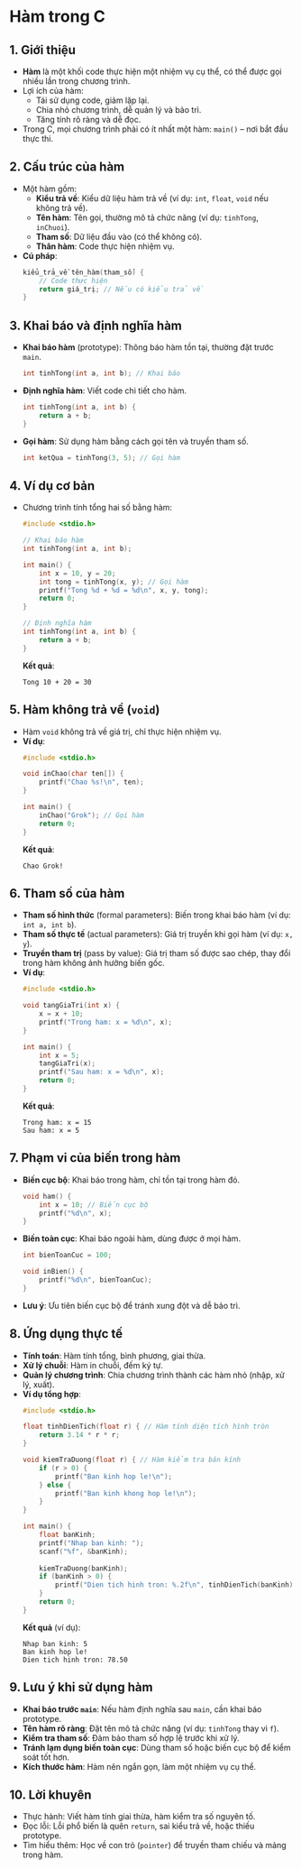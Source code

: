 # Hàm trong C

## 1. Giới thiệu
- **Hàm** là một khối code thực hiện một nhiệm vụ cụ thể, có thể được gọi nhiều lần trong chương trình.
- Lợi ích của hàm:
  - Tái sử dụng code, giảm lặp lại.
  - Chia nhỏ chương trình, dễ quản lý và bảo trì.
  - Tăng tính rõ ràng và dễ đọc.
- Trong C, mọi chương trình phải có ít nhất một hàm: `main()` – nơi bắt đầu thực thi.

## 2. Cấu trúc của hàm
- Một hàm gồm:
  - **Kiểu trả về**: Kiểu dữ liệu hàm trả về (ví dụ: `int`, `float`, `void` nếu không trả về).
  - **Tên hàm**: Tên gọi, thường mô tả chức năng (ví dụ: `tinhTong`, `inChuoi`).
  - **Tham số**: Dữ liệu đầu vào (có thể không có).
  - **Thân hàm**: Code thực hiện nhiệm vụ.
- **Cú pháp**:
  ```c
  kiểu_trả_về tên_hàm(tham_số) {
      // Code thực hiện
      return giá_trị; // Nếu có kiểu trả về
  }
  ```

## 3. Khai báo và định nghĩa hàm
- **Khai báo hàm** (prototype): Thông báo hàm tồn tại, thường đặt trước `main`.
  ```c
  int tinhTong(int a, int b); // Khai báo
  ```
- **Định nghĩa hàm**: Viết code chi tiết cho hàm.
  ```c
  int tinhTong(int a, int b) {
      return a + b;
  }
  ```
- **Gọi hàm**: Sử dụng hàm bằng cách gọi tên và truyền tham số.
  ```c
  int ketQua = tinhTong(3, 5); // Gọi hàm
  ```

## 4. Ví dụ cơ bản
- Chương trình tính tổng hai số bằng hàm:
  ```c
  #include <stdio.h>
  
  // Khai báo hàm
  int tinhTong(int a, int b);
  
  int main() {
      int x = 10, y = 20;
      int tong = tinhTong(x, y); // Gọi hàm
      printf("Tong %d + %d = %d\n", x, y, tong);
      return 0;
  }
  
  // Định nghĩa hàm
  int tinhTong(int a, int b) {
      return a + b;
  }
  ```
  **Kết quả**:
  ```
  Tong 10 + 20 = 30
  ```

## 5. Hàm không trả về (`void`)
- Hàm `void` không trả về giá trị, chỉ thực hiện nhiệm vụ.
- **Ví dụ**:
  ```c
  #include <stdio.h>
  
  void inChao(char ten[]) {
      printf("Chao %s!\n", ten);
  }
  
  int main() {
      inChao("Grok"); // Gọi hàm
      return 0;
  }
  ```
  **Kết quả**:
  ```
  Chao Grok!
  ```

## 6. Tham số của hàm
- **Tham số hình thức** (formal parameters): Biến trong khai báo hàm (ví dụ: `int a, int b`).
- **Tham số thực tế** (actual parameters): Giá trị truyền khi gọi hàm (ví dụ: `x, y`).
- **Truyền tham trị** (pass by value): Giá trị tham số được sao chép, thay đổi trong hàm không ảnh hưởng biến gốc.
- **Ví dụ**:
  ```c
  #include <stdio.h>
  
  void tangGiaTri(int x) {
      x = x + 10;
      printf("Trong ham: x = %d\n", x);
  }
  
  int main() {
      int x = 5;
      tangGiaTri(x);
      printf("Sau ham: x = %d\n", x);
      return 0;
  }
  ```
  **Kết quả**:
  ```
  Trong ham: x = 15
  Sau ham: x = 5
  ```

## 7. Phạm vi của biến trong hàm
- **Biến cục bộ**: Khai báo trong hàm, chỉ tồn tại trong hàm đó.
  ```c
  void ham() {
      int x = 10; // Biến cục bộ
      printf("%d\n", x);
  }
  ```
- **Biến toàn cục**: Khai báo ngoài hàm, dùng được ở mọi hàm.
  ```c
  int bienToanCuc = 100;
  
  void inBien() {
      printf("%d\n", bienToanCuc);
  }
  ```
- **Lưu ý**: Ưu tiên biến cục bộ để tránh xung đột và dễ bảo trì.

## 8. Ứng dụng thực tế
- **Tính toán**: Hàm tính tổng, bình phương, giai thừa.
- **Xử lý chuỗi**: Hàm in chuỗi, đếm ký tự.
- **Quản lý chương trình**: Chia chương trình thành các hàm nhỏ (nhập, xử lý, xuất).
- **Ví dụ tổng hợp**:
  ```c
  #include <stdio.h>
  
  float tinhDienTich(float r) { // Hàm tính diện tích hình tròn
      return 3.14 * r * r;
  }
  
  void kiemTraDuong(float r) { // Hàm kiểm tra bán kính
      if (r > 0) {
          printf("Ban kinh hop le!\n");
      } else {
          printf("Ban kinh khong hop le!\n");
      }
  }
  
  int main() {
      float banKinh;
      printf("Nhap ban kinh: ");
      scanf("%f", &banKinh);
      
      kiemTraDuong(banKinh);
      if (banKinh > 0) {
          printf("Dien tich hinh tron: %.2f\n", tinhDienTich(banKinh));
      }
      return 0;
  }
  ```
  **Kết quả** (ví dụ):
  ```
  Nhap ban kinh: 5
  Ban kinh hop le!
  Dien tich hinh tron: 78.50
  ```

## 9. Lưu ý khi sử dụng hàm
- **Khai báo trước `main`**: Nếu hàm định nghĩa sau `main`, cần khai báo prototype.
- **Tên hàm rõ ràng**: Đặt tên mô tả chức năng (ví dụ: `tinhTong` thay vì `f`).
- **Kiểm tra tham số**: Đảm bảo tham số hợp lệ trước khi xử lý.
- **Tránh lạm dụng biến toàn cục**: Dùng tham số hoặc biến cục bộ để kiểm soát tốt hơn.
- **Kích thước hàm**: Hàm nên ngắn gọn, làm một nhiệm vụ cụ thể.

## 10. Lời khuyên
- Thực hành: Viết hàm tính giai thừa, hàm kiểm tra số nguyên tố.
- Đọc lỗi: Lỗi phổ biến là quên `return`, sai kiểu trả về, hoặc thiếu prototype.
- Tìm hiểu thêm: Học về con trỏ (`pointer`) để truyền tham chiếu và mảng trong hàm.